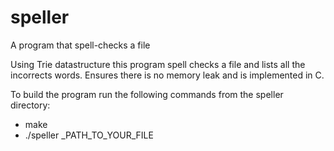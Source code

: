 # speller
A program that spell-checks a file

Using Trie datastructure this program spell checks a file and lists all the incorrects words. Ensures there is no memory leak and is implemented in C.

To build the program run the following commands from the speller directory:
- make
- ./speller _PATH_TO_YOUR_FILE
